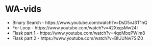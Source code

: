 # WA-vids
<ul>
<li>Binary Search - https://www.youtube.com/watch?v=DsD5vJ3T1hQ</li>
<li>For Loop - https://www.youtube.com/watch?v=42XxgsMw24I</li>
<li>Flask part 1 - https://www.youtube.com/watch?v=4qqMbqPWim8</li>
<li>Flask part 2 - https://www.youtube.com/watch?v=BIUUNw7SIZ0</li>
</ul>
